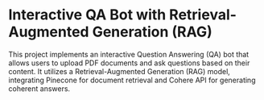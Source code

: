 # Interactive QA Bot with Retrieval-Augmented Generation (RAG)
This project implements an interactive Question Answering (QA) bot that allows users to upload PDF documents and ask questions based on their content. It utilizes a Retrieval-Augmented Generation (RAG) model, integrating Pinecone for document retrieval and Cohere API for generating coherent answers.

